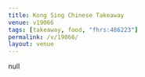 ```yaml
---
title: Kong Sing Chinese Takeaway
venue: v19066
tags: [takeaway, food, "fhrs:486223"]
permalink: /v/19066/
layout: venue
---
```

null